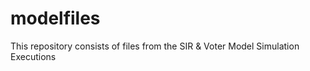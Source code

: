 # modelfiles
This repository consists of files from the SIR &amp; Voter Model Simulation Executions
